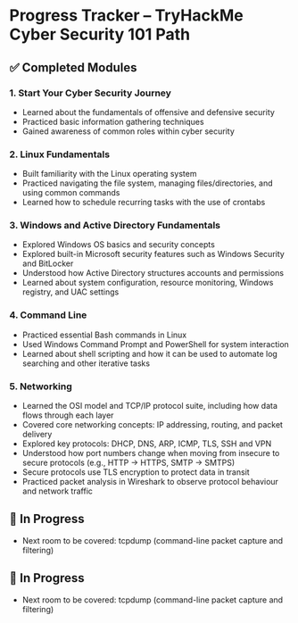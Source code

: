 # Progress Tracker – TryHackMe Cyber Security 101 Path

## ✅ Completed Modules

### 1. Start Your Cyber Security Journey
- Learned about the fundamentals of offensive and defensive security  
- Practiced basic information gathering techniques  
- Gained awareness of common roles within cyber security  

### 2. Linux Fundamentals
- Built familiarity with the Linux operating system  
- Practiced navigating the file system, managing files/directories, and using common commands
- Learned how to schedule recurring tasks with the use of crontabs

### 3. Windows and Active Directory Fundamentals
- Explored Windows OS basics and security concepts 
- Explored built-in Microsoft security features such as Windows Security and BitLocker 
- Understood how Active Directory structures accounts and permissions  
- Learned about system configuration, resource monitoring, Windows registry, and UAC settings 

### 4. Command Line
- Practiced essential Bash commands in Linux  
- Used Windows Command Prompt and PowerShell for system interaction  
- Learned about shell scripting and how it can be used to automate log searching and other iterative tasks
  
### 5. Networking
- Learned the OSI model and TCP/IP protocol suite, including how data flows through each layer
- Covered core networking concepts: IP addressing, routing, and packet delivery
- Explored key protocols: DHCP, DNS, ARP, ICMP, TLS, SSH and VPN
- Understood how port numbers change when moving from insecure to secure protocols (e.g., HTTP -> HTTPS, SMTP -> SMTPS)
- Secure protocols use TLS encryption to protect data in transit
- Practiced packet analysis in Wireshark to observe protocol behaviour and network traffic

## 🚧 In Progress
- Next room to be covered: tcpdump (command-line packet capture and filtering)


## 🚧 In Progress
- Next room to be covered: tcpdump (command-line packet capture and filtering)
